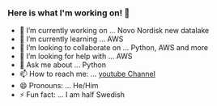 ### Here is what I'm working on! 👋

- 🔭 I’m currently working on ... Novo Nordisk new datalake
- 🌱 I’m currently learning ... AWS
- 👯 I’m looking to collaborate on ... Python, AWS and more
- 🤔 I’m looking for help with ... AWS
- 💬 Ask me about ... Python
- 📫 How to reach me: ... [youtube Channel](https://www.youtube.com/channel/UCFdvrL3KjfK7X5UQqzv3qGQ?)
- 😄 Pronouns: ... He/Him
- ⚡ Fun fact: ... I am half Swedish
